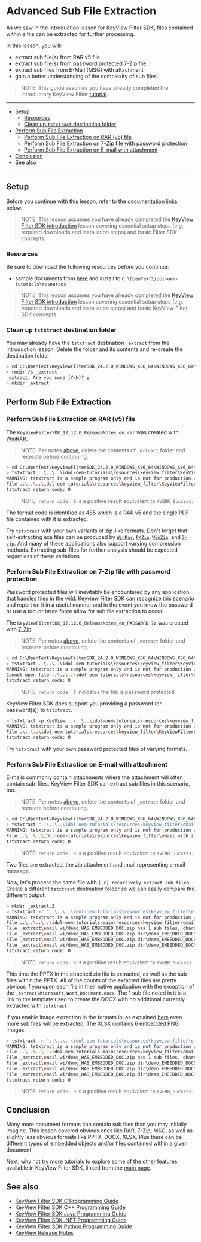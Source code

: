 # Advanced Sub File Extraction

As we saw in the introduction lesson for KeyView Filter SDK, files contained within a file can be extracted for further processing.

In this lesson, you will:
- extract sub file(s) from RAR v5 file
- extract sub file(s) from password protected 7-Zip file
- extract sub files from E-Mail (MSG) with attachment
- gain a better understanding of the complexity of sub files

> NOTE: This guide assumes you have already completed the introductory KeyView Filter [tutorial](./introduction.md#keyview-filter-sdk-introduction).

---

- [Setup](#setup)
  - [Resources](#resources)
  - [Clean up `tstxtract` destination folder](#clean-up-tstxtract-destination-folder)
- [Perform Sub File Extraction](#perform-sub-file-extraction)
  - [Perform Sub File Extraction on RAR (v5) file](#perform-sub-file-extraction-on-rar-v5-file)
  - [Perform Sub File Extraction on 7-Zip file with password protection](#perform-sub-file-extraction-on-7-zip-file-with-password-protection)
  - [Perform Sub File Extraction on E-mail with attachment](#perform-sub-file-extraction-on-e-mail-with-attachment)
- [Conclusion](#conclusion)
- [See also](#see-also)
  
---

## Setup

Before you continue with this lesson, refer to the [documentation links](#see-also) below.

> NOTE: This lesson assumes you have already completed the [KeyView Filter SDK introduction](./introduction.md#keyview-filter-sdk-introduction) lesson covering essential setup steps (*e.g.* required downloads and installation steps) and basic Filter SDK concepts.

### Resources

Be sure to download the following resources before you continue:
- sample documents from [here](../../resources/keyview_filter/) and install to `C:\OpenText\idol-oem-tutorials\resources`


> NOTE: This lesson assumes you have already completed the [KeyView Filter SDK introduction](../keyview_filter/introduction.md#keyview-sdk-introduction) lesson covering essential setup steps (*e.g.* required downloads and installation steps) and basic KeyView Filter SDK concepts.

### Clean up `tstxtract` destination folder

You may already have the `tstxtract` destination `_extract` from the introduction lesson.  Delete the folder and its contents and re-create the destination folder.

```sh
> cd C:\OpenText\KeyviewFilterSDK_24.2.0_WINDOWS_X86_64\WINDOWS_X86_64\bin
> rmdir /s _extract
_extract, Are you sure (Y/N)? y
> mkdir _extract
```

## Perform Sub File Extraction

### Perform Sub File Extraction on RAR (v5) file

The `KeyViewFilterSDK_12.12.0_ReleaseNotes_en.rar` was created with [WinRAR](https://www.win-rar.com/start.html).

> NOTE: Per notes [above](#clean-up-tstxtract-destination-folder), delete the contents of `_extract` folder and recreate before continuing.

```sh
> cd C:\OpenText\KeyviewFilterSDK_24.2.0_WINDOWS_X86_64\WINDOWS_X86_64\bin
> tstxtract ..\..\..\idol-oem-tutorials\resources\keyview_filter\KeyViewFilterSDK_12.12.0_ReleaseNotes_en.rar _extract
WARNING: tstxtract is a sample program only and is not for production use
File ..\..\..\idol-oem-tutorials\resources\keyview_filter\KeyViewFilterSDK_12.12.0_ReleaseNotes_en.rar has 1 sub files, charset: 0, format: 485
tstxtract return code: 0
```

> NOTE: `return code: 0` is a positive result equivalent to `KVERR_Success`.

The format code is identified as 485 which is a RAR v5 and the single PDF file contained with it is extracted.

Try `tstxtract` with your own variants of zip-like formats.  Don't forget that self-extracting exe files can be produced by [`WinRar`](https://www.win-rar.com), [`PKZip`](https://www.pkware.com/products/pkzip), [`WinZip`](https://www.winzip.com), and [`7-zip`](https://www.7-zip.org/).  And many of these applications also support varying compression methods.  Extracting sub-files for further analysis should be expected regardless of these variations.

### Perform Sub File Extraction on 7-Zip file with password protection

Password protected files will inevitably be encountered by any application that handles files in the wild. Keyview Filter SDK can recognize this scenario and report on it in a useful manner and in the event you know the password or use a tool or brute force allow for sub file extraction to occur.

The `KeyViewFilterSDK_12.12.0_ReleaseNotes_en_PASSWORD.7z` was created with [7-Zip](https://www.7-zip.org/).

> NOTE: Per notes [above](#clean-up-tstxtract-destination-folder), delete the contents of `_extract` folder and recreate before continuing.

```sh
> cd C:\OpenText\KeyviewFilterSDK_24.2.0_WINDOWS_X86_64\WINDOWS_X86_64\bin
> tstxtract ..\..\..\idol-oem-tutorials\resources\keyview_filter\KeyViewFilterSDK_12.12.0_ReleaseNotes_en.pdf_PASSWORD.7z _extract
WARNING: tstxtract is a sample program only and is not for production use
Cannot open file ..\..\..\idol-oem-tutorials\resources\keyview_filter\KeyViewFilterSDK_12.12.0_ReleaseNotes_en.pdf_PASSWORD.7z, returned code is 8
tstxtract return code: 8
```

> NOTE: `return code: 8` indicates the file is password protected.

KeyView Filter SDK does support you providing a password (or password(s)) to `tstxtract`.

```sh
> tstxtract -p KeyView ..\..\..\idol-oem-tutorials\resources\keyview_filter\KeyViewFilterSDK_12.12.0_ReleaseNotes_en.pdf_PASSWORD.7z _extract
WARNING: tstxtract is a sample program only and is not for production use
File .\..\..\idol-oem-tutorials\resources\keyview_filter\KeyViewFilterSDK_12.12.0_ReleaseNotes_en.pdf_PASSWORD.7z has 1 sub files, charset: 0, format: 485
tstxtract return code: 0
```

Try `tstxtract` with your own password protected files of varying formats.

### Perform Sub File Extraction on E-mail with attachment

E-mails commonly contain attachments where the attachment will often contain sub-files.  KeyView Filter SDK can extract sub files in this scenario, too.

> NOTE: Per notes [above](#clean-up-tstxtract-destination-folder), delete the contents of `_extract` folder and recreate before continuing.

```sh
> cd C:\OpenText\KeyviewFilterSDK_24.2.0_WINDOWS_X86_64\WINDOWS_X86_64\bin
> tstxtract "..\..\..\idol-oem-tutorials\resources\keyview_filter\email with zip attachment.msg" _extract
WARNING: tstxtract is a sample program only and is not for production use
File ..\..\..\idol-oem-tutorials\resources\keyview_filter\email with zip attachment.msg has 2 sub files, charset: 51, format: 345
tstxtract return code: 0
```

> NOTE: `return code: 0` is a positive result equivalent to `KVERR_Success`.

Two files are extracted, the zip attachment and .mail representing e-mail message.

Now, let's process the same file with `[-r] recursively extract sub files`.  Create a different `tstxtract` destination folder so we can easily compare the different output.

```sh
> mkdir _extract.2
> tstxtract -r "..\..\..\idol-oem-tutorials\resources\keyview_filter\email with zip attachment.msg" _extract.2
WARNING: tstxtract is a sample program only and is not for production use
File ..\..\..\..\idol-oem-tutorials-main\resources\keyview_filter\email with zip attachment.msg has 2 sub files, charset: 51, format: 345
File _extract\email wi/demo_HAS_EMBEDDED_DOC.zip has 1 sub files, charset: 0, format: 157
File _extract\email wi/demo_HAS_EMBEDDED_DOC.zip.dir\demo_EMBEDDED_DOCS+HIDDEN_TEXT.pptx has 2 sub files, charset: 53, format: 362
File _extract\email wi/demo_HAS_EMBEDDED_DOC.zip.dir\demo_EMBEDDED_DOCS+HIDDEN_TEXT.pptx.dir\Microsoft_Word_Document.docx has 1 sub files, charset: 53, format: 360
File _extract\email wi/demo_HAS_EMBEDDED_DOC.zip.dir\demo_EMBEDDED_DOCS+HIDDEN_TEXT.pptx.dir\Microsoft_Excel_Worksheet.xlsx has 0 sub files, charset: 0, format: 361
tstxtract return code: 0
```

> NOTE: `return code: 0` is a positive result equivalent to `KVERR_Success`.

This time the PPTX in the attached zip file is extracted, as well as the sub files within the PPTX.  All of the counts of the extacted files are pretty obvious if you open each file in their native application with the exception of the `_extract\Microsoft_Word_Document.docx`.  The 1 sub file noted in it is a link to the template used to create the DOCX with no additional currently extracted with `tstxtract`.

If you enable image extraction in the formats.ini as explained [here](https://www.microfocus.com/documentation/idol/IDOL_24_2/KeyviewFilterSDK_24.2_Documentation/Guides/html/c-programming/Content/Shared/_KV_xtract_Extract_Images.htm) even more sub files will be extracted. The XLSX contains 6 embedded PNG images.

```sh
> tstxtract -r "..\..\..\idol-oem-tutorials\resources\keyview_filter\email with zip attachment.msg" _extract
WARNING: tstxtract is a sample program only and is not for production use
File ..\..\..\..\idol-oem-tutorials-main\resources\keyview_filter\email with zip attachment.msg has 2 sub files, charset: 51, format: 345
File _extract\email wi/demo_HAS_EMBEDDED_DOC.zip has 1 sub files, charset: 0, format: 157
File _extract\email wi/demo_HAS_EMBEDDED_DOC.zip.dir\demo_EMBEDDED_DOCS+HIDDEN_TEXT.pptx has 2 sub files, charset: 53, format: 362
File _extract\email wi/demo_HAS_EMBEDDED_DOC.zip.dir\demo_EMBEDDED_DOCS+HIDDEN_TEXT.pptx.dir\Microsoft_Word_Document.docx has 1 sub files, charset: 53, format: 360
File _extract\email wi/demo_HAS_EMBEDDED_DOC.zip.dir\demo_EMBEDDED_DOCS+HIDDEN_TEXT.pptx.dir\Microsoft_Excel_Worksheet.xlsx has 6 sub files, charset: 0, format: 361
tstxtract return code: 0
```

> NOTE: `return code: 0` is a positive result equivalent to `KVERR_Success`.

## Conclusion

Many more document formats can contain sub files than you may initially imagine.  This lesson covered obvious ones like RAR, 7-Zip, MSG, as well as slightly less obvious formats like PPTX, DOCX, XLSX.  Plus there can be different types of embedded objects and/or files contained within a given document

Next, why not try more tutorials to explore some of the other features available in KeyView Filter SDK, linked from the [main page](../README.md#keyview-filter-showcase).

## See also

- [KeyView Filter SDK C Programming Guide](https://www.microfocus.com/documentation/idol/IDOL_24_2/KeyviewFilterSDK_24.2_Documentation/Guides/html/c-programming/index.html)
- [KeyView Filter SDK C++ Programming Guide](https://www.microfocus.com/documentation/idol/IDOL_24_2/KeyviewFilterSDK_24.2_Documentation/Guides/html/cpp-programming/index.html)
- [KeyView Filter SDK Java Programming Guide](https://www.microfocus.com/documentation/idol/IDOL_24_2/KeyviewFilterSDK_24.2_Documentation/Guides/html/java-programming/index.html)
- [KeyView Filter SDK .NET Programming Guide](https://www.microfocus.com/documentation/idol/IDOL_24_2/KeyviewFilterSDK_24.2_Documentation/Guides/html/dotnet-programming/index.html)
- [KeyView Filter SDK Python Programming Guide](https://www.microfocus.com/documentation/idol/IDOL_24_2/KeyviewFilterSDK_24.2_Documentation/Guides/html/python-programming/)
- [KeyView Release Notes](https://www.microfocus.com/documentation/idol/IDOL_24_2/IDOLReleaseNotes_24.2_Documentation/oem/Content/_KeyView.htm)
